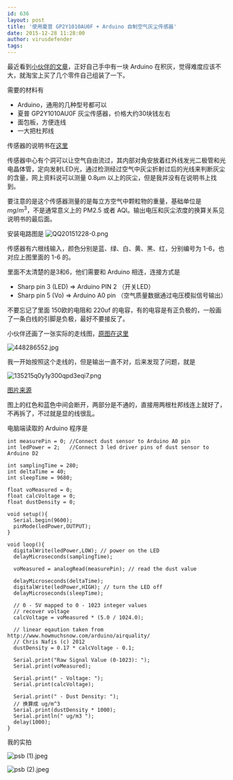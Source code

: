 ```yaml
---
id: 636
layout: post
title: '使用夏普 GP2Y1010AU0F + Arduino 自制空气灰尘传感器'
date: 2015-12-28 11:28:00
author: virusdefender
tags: 
---
```


最近看到[小伙伴的文章][1]，正好自己手中有一块 Arduino 在积灰，觉得难度应该不大，就淘宝上买了几个零件自己组装了一下。

需要的材料有
 - Arduino，通用的几种型号都可以
 - 夏普 GP2Y1010AU0F 灰尘传感器，价格大约30块钱左右
 - 面包板，方便连线
 - 一大把杜邦线

传感器的说明书在[这里][2]

传感器中心有个洞可以让空气自由流过，其内部对角安放着红外线发光二极管和光电晶体管，定向发射LED光，通过检测经过空气中灰尘折射过后的光线来判断灰尘的含量，网上资料说可以测量 0.8μm 以上的灰尘，但是我并没有在说明书上找到。

要注意的是这个传感器测量的是每立方空气中颗粒物的重量，基础单位是 $mg/m^3$，不是通常意义上的 PM2.5 或者 AQI。输出电压和灰尘浓度的换算关系见说明书的最后面。


安装电路图是
![QQ20151228-0.png][3]

传感器有六根线输入，颜色分别是蓝、绿、白、黄、黑、红，分别编号为 1-6，也对应上图里面的 1-6 的。 

里面不太清楚的是3和6，他们需要和 Arduino 相连，连接方式是

 - Sharp pin 3 (LED) => Arduino PIN 2 （开关LED）
 - Sharp pin 5 (Vo) => Arduino A0 pin （空气质量数据通过电压模拟信号输出）

不要忘记了里面 150欧的电阻和 220uf 的电容，有的电容是有正负极的，一般画了一条白线的引脚是负极，最好不要接反了。

小伙伴还画了一张实际的走线图，[原图在这里][4]

![448286552.jpg][5]

我一开始按照这个走线的，但是输出一直不对，后来发现了问题，就是

![135215q0y1y300qpd3eqi7.png][6]

[图片来源][7]

图上的红色和蓝色中间会断开，两部分是不通的，直接用两根杜邦线连上就好了，不再拆了，不过就是显的线很乱。

电脑端读取的 Arduino 程序是

```clike
int measurePin = 0; //Connect dust sensor to Arduino A0 pin
int ledPower = 2;   //Connect 3 led driver pins of dust sensor to Arduino D2
   
int samplingTime = 280;
int deltaTime = 40;
int sleepTime = 9680;
   
float voMeasured = 0;
float calcVoltage = 0;
float dustDensity = 0;
   
void setup(){
  Serial.begin(9600);
  pinMode(ledPower,OUTPUT);
}
   
void loop(){
  digitalWrite(ledPower,LOW); // power on the LED
  delayMicroseconds(samplingTime);
   
  voMeasured = analogRead(measurePin); // read the dust value
   
  delayMicroseconds(deltaTime);
  digitalWrite(ledPower,HIGH); // turn the LED off
  delayMicroseconds(sleepTime);
   
  // 0 - 5V mapped to 0 - 1023 integer values
  // recover voltage  
  calcVoltage = voMeasured * (5.0 / 1024.0);
   
  // linear eqaution taken from http://www.howmuchsnow.com/arduino/airquality/
  // Chris Nafis (c) 2012
  dustDensity = 0.17 * calcVoltage - 0.1;
   
  Serial.print("Raw Signal Value (0-1023): ");
  Serial.print(voMeasured);
   
  Serial.print(" - Voltage: ");
  Serial.print(calcVoltage);
   
  Serial.print(" - Dust Density: ");
  // 换算成 ug/m^3
  Serial.print(dustDensity * 1000);
  Serial.println(" ug/m3 ");
  delay(1000);
}
```

我的实拍

![psb (1).jpeg][8]

![psb (2).jpeg][9]


  [1]: https://pwfee.com/2015/12/GP2Y1010AU0F
  [2]: http://www.sharp-world.com/products/device/lineup/data/pdf/datasheet/gp2y1010au_appl_e.pdf
  [3]: http://storage.virusdefender.net/blog/images/636/3.png
  [4]: https://pwfee.com/2015/12/GP2Y1010AU0F
  [5]: http://storage.virusdefender.net/blog/images/636/5.jpg
  [6]: http://storage.virusdefender.net/blog/images/636/6.png
  [7]: http://www.geek-workshop.com/thread-1011-1-1.html
  [8]: http://storage.virusdefender.net/blog/images/636/8.jpeg
  [9]: http://storage.virusdefender.net/blog/images/636/9.jpeg